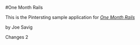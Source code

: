 #One Month Rails

This is the Pintersting sample application for 
[*One Month Rails*](http://onemonthrails.com)

by Joe Savig

Changes 2